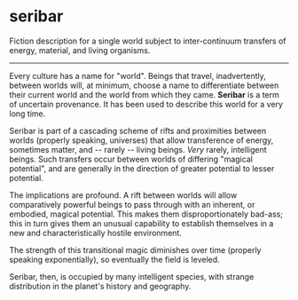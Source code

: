 # seribar

Fiction description for a single world subject to inter-continuum transfers of energy, material, and living organisms.

----

Every culture has a name for "world". Beings that travel, inadvertently, between worlds will, at minimum, choose a name to differentiate between their current world and the world from which they came. **Seribar** is a term of uncertain provenance. It has been used to describe this world for a very long time.

Seribar is part of a cascading scheme of rifts and proximities between worlds (properly speaking, universes) that allow transference of energy, sometimes matter, and -- rarely -- living beings. _Very_ rarely, intelligent beings. Such transfers occur between worlds of differing "magical potential", and are generally in the direction of greater potential to lesser potential. 

The implications are profound. A rift between worlds will allow comparatively powerful beings to pass through with an inherent, or embodied, magical potential. This makes them disproportionately bad-ass; this in turn gives them an unusual capability to establish themselves in a new and characteristically hostile environment.

The strength of this transitional magic diminishes over time (properly speaking exponentially), so eventually the field is leveled. 

Seribar, then, is occupied by many intelligent species, with strange distribution in the planet's history and geography.
